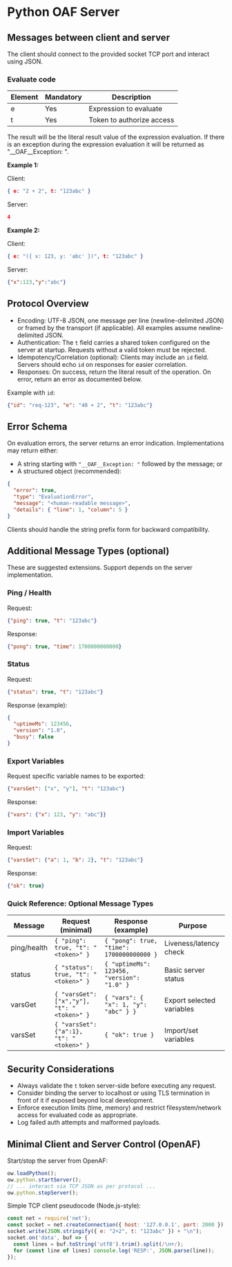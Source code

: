 # Python OAF Server

## Messages between client and server

The client should connect to the provided socket TCP port and interact using JSON. 

### Evaluate code

| Element | Mandatory | Description |
|---------|-----------|-------------|
| e       | Yes | Expression to evaluate |
| t       | Yes | Token to authorize access |

The result will be the literal result value of the expression evaluation. If there is an exception during the expression evaluation it will be returned as "__OAF__Exception: <exception text>".

**Example 1:**

Client:

```json
{ e: "2 + 2", t: "123abc" }
```

Server:

```json
4
```

**Example 2:**

Client:

```json
{ e: "({ x: 123, y: 'abc' })", t: "123abc" }
```

Server:

```json
{"x":123,"y":"abc"}
```

## Protocol Overview

- Encoding: UTF-8 JSON, one message per line (newline-delimited JSON) or framed by the transport (if applicable). All examples assume newline-delimited JSON.
- Authentication: The `t` field carries a shared token configured on the server at startup. Requests without a valid token must be rejected.
- Idempotency/Correlation (optional): Clients may include an `id` field. Servers should echo `id` on responses for easier correlation.
- Responses: On success, return the literal result of the operation. On error, return an error as documented below.

Example with `id`:
```json
{"id": "req-123", "e": "40 + 2", "t": "123abc"}
```

## Error Schema

On evaluation errors, the server returns an error indication. Implementations may return either:
- A string starting with `"__OAF__Exception: "` followed by the message; or
- A structured object (recommended):
```json
{
  "error": true,
  "type": "EvaluationError",
  "message": "<human-readable message>",
  "details": { "line": 1, "column": 5 }
}
```

Clients should handle the string prefix form for backward compatibility.

## Additional Message Types (optional)

These are suggested extensions. Support depends on the server implementation.

### Ping / Health
Request:
```json
{"ping": true, "t": "123abc"}
```
Response:
```json
{"pong": true, "time": 1700000000000}
```

### Status
Request:
```json
{"status": true, "t": "123abc"}
```
Response (example):
```json
{
  "uptimeMs": 123456,
  "version": "1.0",
  "busy": false
}
```

### Export Variables
Request specific variable names to be exported:
```json
{"varsGet": ["x", "y"], "t": "123abc"}
```
Response:
```json
{"vars": {"x": 123, "y": "abc"}}
```

### Import Variables
Request:
```json
{"varsSet": {"a": 1, "b": 2}, "t": "123abc"}
```
Response:
```json
{"ok": true}
```

### Quick Reference: Optional Message Types

| Message     | Request (minimal)                                 | Response (example)                                  | Purpose                     |
|-------------|----------------------------------------------------|-----------------------------------------------------|-----------------------------|
| ping/health | `{ "ping": true, "t": "<token>" }`               | `{ "pong": true, "time": 1700000000000 }`          | Liveness/latency check      |
| status      | `{ "status": true, "t": "<token>" }`             | `{ "uptimeMs": 123456, "version": "1.0" }`        | Basic server status         |
| varsGet     | `{ "varsGet": ["x","y"], "t": "<token>" }`     | `{ "vars": { "x": 1, "y": "abc" } }`            | Export selected variables   |
| varsSet     | `{ "varsSet": {"a":1}, "t": "<token>" }`       | `{ "ok": true }`                                   | Import/set variables        |

## Security Considerations

- Always validate the `t` token server-side before executing any request.
- Consider binding the server to localhost or using TLS termination in front of it if exposed beyond local development.
- Enforce execution limits (time, memory) and restrict filesystem/network access for evaluated code as appropriate.
- Log failed auth attempts and malformed payloads.

## Minimal Client and Server Control (OpenAF)

Start/stop the server from OpenAF:
```javascript
ow.loadPython();
ow.python.startServer();
// ... interact via TCP JSON as per protocol ...
ow.python.stopServer();
```

Simple TCP client pseudocode (Node.js-style):
```js
const net = require('net');
const socket = net.createConnection({ host: '127.0.0.1', port: 2000 });
socket.write(JSON.stringify({ e: "2+2", t: "123abc" }) + "\n");
socket.on('data', buf => {
  const lines = buf.toString('utf8').trim().split(/\n+/);
  for (const line of lines) console.log('RESP:', JSON.parse(line));
});
```
